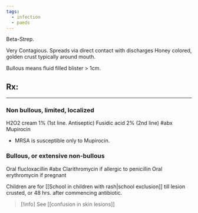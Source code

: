 ```yaml
---
tags:
  - infection
  - paeds
---
```

Beta-Strep.

Very Contagious.
Spreads via direct contact with discharges
Honey colored, golden crust typically around mouth.

Bullous means fluid filled blister > 1cm. 
## Rx:
---
### Non bullous, limited, localized
H2O2 cream 1% (1st line. Antiseptic)
Fusidic acid 2% (2nd line) #abx
Mupirocin
- MRSA is susceptible only to Mupirocin.

### Bullous, or extensive non-bullous
Oral flucloxacillin #abx
Clarithromycin if allergic to penicillin
Oral erythromycin if pregnant

Children are for [[School in children with rash|school exclusion]] till lesion crusted, or 48 hrs. after commencing antibiotic.

>[!info]
>See [[confusion in skin lesions]]